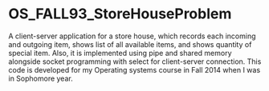 # OS_FALL93_StoreHouseProblem
A client-server application for a store house, which records each incoming and outgoing item, shows list of all available items, and shows quantity of special item.
Also, it is implemented using pipe and shared memory alongside socket programming with select for client-server connection. 
This code is developed for my Operating systems course in Fall 2014 when I was in Sophomore year.
